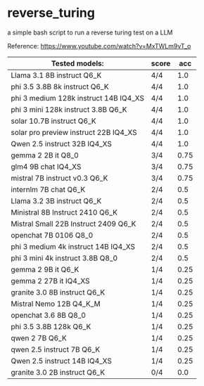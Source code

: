 # reverse_turing
a simple bash script to run a reverse turing test on a LLM

Reference: https://www.youtube.com/watch?v=MxTWLm9vT_o

Tested models:        |  score  | acc
----------------------|----------|------
Llama 3.1 8B instruct Q6_K   | 4/4 | 1.0
phi 3.5 3.8B 8k instruct Q6_K | 4/4 | 1.0
phi 3 medium 128k instruct 14B IQ4_XS  | 4/4 | 1.0
phi 3 mini 128k instruct 3.8B Q6_K | 4/4 | 1.0
solar 10.7B instruct Q6_K    | 4/4 | 1.0
solar pro preview instruct 22B IQ4_XS | 4/4 | 1.0
Qwen 2.5 instruct 32B IQ4_XS | 4/4  | 1.0
gemma 2 2B it Q8_0       | 3/4 | 0.75
glm4 9B chat IQ4_XS        | 3/4 | 0.75
mistral 7B instruct v0.3 Q6_K  |  3/4  | 0.75
internlm 7B chat Q6_K    |  2/4  | 0.5
Llama 3.2 3B instruct Q6_K | 2/4 | 0.5
Ministral 8B Instruct 2410 Q6_K | 2/4 | 0.5
Mistral Small 22B Instruct 2409 Q6_K | 2/4 | 0.5
openchat 7B 0106 Q8_0 | 2/4 | 0.5
phi 3 medium 4k instruct 14B IQ4_XS  | 2/4 | 0.5
phi 3 mini 4k instruct 3.8B Q8_0 | 2/4 | 0.5
gemma 2 9B it Q6_K     | 1/4 | 0.25
gemma 2 27B it IQ4_XS    | 1/4 | 0.25
granite 3.0 8B instruct Q6_K   | 1/4      | 0.25
Mistral Nemo 12B Q4_K_M | 1/4 | 0.25
openchat 3.6 8B Q8_0  | 1/4 | 0.25
phi 3.5 3.8B 128k Q6_K | 1/4 | 0.25
qwen 2 7B Q6_K               | 1/4 | 0.25
qwen 2.5 instruct 7B Q6_K | 1/4 | 0.25
Qwen 2.5 instruct 14B IQ4_XS | 1/4 | 0.25
granite 3.0 2B instruct Q6_K   | 0/4      | 0.0
